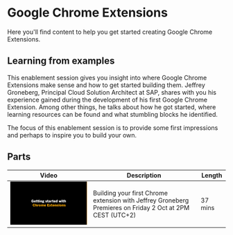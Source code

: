 # Google Chrome Extensions

Here you'll find content to help you get started creating Google Chrome Extensions.

## Learning from examples

This enablement session gives you insight into where Google Chrome Extensions make sense and how to get started building them. Jeffrey Groneberg, Principal Cloud Solution Architect at SAP, shares with you his experience gained during the development of his first Google Chrome Extension. Among other things, he talks about how he got started, where learning resources can be found and what stumbling blocks he identified.

The focus of this enablement session is to provide some first impressions and perhaps to inspire you to build your own.

## Parts

| Video                                                                                | Description                                                                                                   | Length  |
| ------------------------------------------------------------------------------------ | ------------------------------------------------------------------------------------------------------------- | ------- |
| [![Get started with Chrome Extensions](thumbnail.png)](https://youtu.be/gWeLFsElh1s) | Building your first Chrome extension with Jeffrey Groneberg</br>Premieres on Friday 2 Oct at 2PM CEST (UTC+2) | 37 mins |
